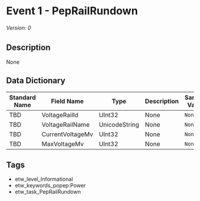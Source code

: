 # Event 1 - PepRailRundown
###### Version: 0

## Description
None

## Data Dictionary
|Standard Name|Field Name|Type|Description|Sample Value|
|---|---|---|---|---|
|TBD|VoltageRailId|UInt32|None|`None`|
|TBD|VoltageRailName|UnicodeString|None|`None`|
|TBD|CurrentVoltageMv|UInt32|None|`None`|
|TBD|MaxVoltageMv|UInt32|None|`None`|

## Tags
* etw_level_Informational
* etw_keywords_popep:Power
* etw_task_PepRailRundown